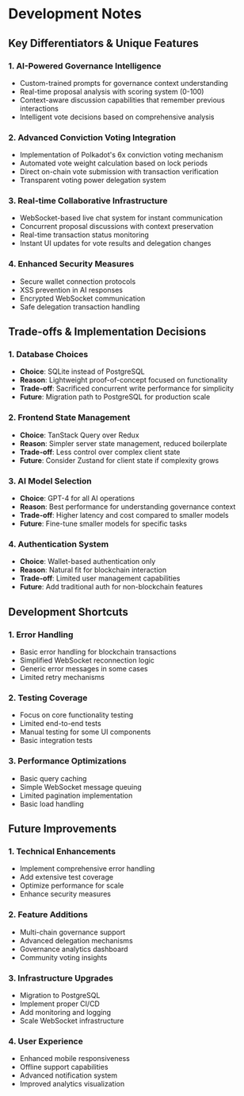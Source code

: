 # Development Notes

## Key Differentiators & Unique Features

### 1. AI-Powered Governance Intelligence
- Custom-trained prompts for governance context understanding
- Real-time proposal analysis with scoring system (0-100)
- Context-aware discussion capabilities that remember previous interactions
- Intelligent vote decisions based on comprehensive analysis

### 2. Advanced Conviction Voting Integration
- Implementation of Polkadot's 6x conviction voting mechanism
- Automated vote weight calculation based on lock periods
- Direct on-chain vote submission with transaction verification
- Transparent voting power delegation system

### 3. Real-time Collaborative Infrastructure
- WebSocket-based live chat system for instant communication
- Concurrent proposal discussions with context preservation
- Real-time transaction status monitoring
- Instant UI updates for vote results and delegation changes

### 4. Enhanced Security Measures
- Secure wallet connection protocols
- XSS prevention in AI responses
- Encrypted WebSocket communication
- Safe delegation transaction handling

## Trade-offs & Implementation Decisions

### 1. Database Choices
- **Choice**: SQLite instead of PostgreSQL
- **Reason**: Lightweight proof-of-concept focused on functionality
- **Trade-off**: Sacrificed concurrent write performance for simplicity
- **Future**: Migration path to PostgreSQL for production scale

### 2. Frontend State Management
- **Choice**: TanStack Query over Redux
- **Reason**: Simpler server state management, reduced boilerplate
- **Trade-off**: Less control over complex client state
- **Future**: Consider Zustand for client state if complexity grows

### 3. AI Model Selection
- **Choice**: GPT-4 for all AI operations
- **Reason**: Best performance for understanding governance context
- **Trade-off**: Higher latency and cost compared to smaller models
- **Future**: Fine-tune smaller models for specific tasks

### 4. Authentication System
- **Choice**: Wallet-based authentication only
- **Reason**: Natural fit for blockchain interaction
- **Trade-off**: Limited user management capabilities
- **Future**: Add traditional auth for non-blockchain features

## Development Shortcuts

### 1. Error Handling
- Basic error handling for blockchain transactions
- Simplified WebSocket reconnection logic
- Generic error messages in some cases
- Limited retry mechanisms

### 2. Testing Coverage
- Focus on core functionality testing
- Limited end-to-end tests
- Manual testing for some UI components
- Basic integration tests

### 3. Performance Optimizations
- Basic query caching
- Simple WebSocket message queuing
- Limited pagination implementation
- Basic load handling

## Future Improvements

### 1. Technical Enhancements
- Implement comprehensive error handling
- Add extensive test coverage
- Optimize performance for scale
- Enhance security measures

### 2. Feature Additions
- Multi-chain governance support
- Advanced delegation mechanisms
- Governance analytics dashboard
- Community voting insights

### 3. Infrastructure Upgrades
- Migration to PostgreSQL
- Implement proper CI/CD
- Add monitoring and logging
- Scale WebSocket infrastructure

### 4. User Experience
- Enhanced mobile responsiveness
- Offline support capabilities
- Advanced notification system
- Improved analytics visualization
